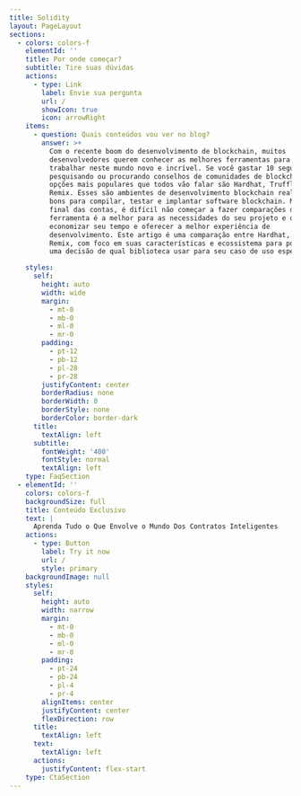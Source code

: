 ```yaml
---
title: Solidity
layout: PageLayout
sections:
  - colors: colors-f
    elementId: ''
    title: Por onde começar?
    subtitle: Tire suas dúvidas
    actions:
      - type: Link
        label: Envie sua pergunta
        url: /
        showIcon: true
        icon: arrowRight
    items:
      - question: Quais conteúdos vou ver no blog?
        answer: >+
          Com o recente boom do desenvolvimento de blockchain, muitos
          desenvolvedores querem conhecer as melhores ferramentas para começar a
          trabalhar neste mundo novo e incrível. Se você gastar 10 segundos
          pesquisando ou procurando conselhos de comunidades de blockchains, as
          opções mais populares que todos vão falar são Hardhat, Truffle e
          Remix. Esses são ambientes de desenvolvimento blockchain realmente
          bons para compilar, testar e implantar software blockchain. Mas no
          final das contas, é difícil não começar a fazer comparações de qual
          ferramenta é a melhor para as necessidades do seu projeto e qual vai
          economizar seu tempo e oferecer a melhor experiência de
          desenvolvimento. Este artigo é uma comparação entre Hardhat, Truffle e
          Remix, com foco em suas características e ecossistema para poder tomar
          uma decisão de qual biblioteca usar para seu caso de uso específico.

    styles:
      self:
        height: auto
        width: wide
        margin:
          - mt-0
          - mb-0
          - ml-0
          - mr-0
        padding:
          - pt-12
          - pb-12
          - pl-28
          - pr-28
        justifyContent: center
        borderRadius: none
        borderWidth: 0
        borderStyle: none
        borderColor: border-dark
      title:
        textAlign: left
      subtitle:
        fontWeight: '400'
        fontStyle: normal
        textAlign: left
    type: FaqSection
  - elementId: ''
    colors: colors-f
    backgroundSize: full
    title: Conteúdo Exclusivo
    text: |
      Aprenda Tudo o Que Envolve o Mundo Dos Contratos Inteligentes
    actions:
      - type: Button
        label: Try it now
        url: /
        style: primary
    backgroundImage: null
    styles:
      self:
        height: auto
        width: narrow
        margin:
          - mt-0
          - mb-0
          - ml-0
          - mr-0
        padding:
          - pt-24
          - pb-24
          - pl-4
          - pr-4
        alignItems: center
        justifyContent: center
        flexDirection: row
      title:
        textAlign: left
      text:
        textAlign: left
      actions:
        justifyContent: flex-start
    type: CtaSection
---
```

